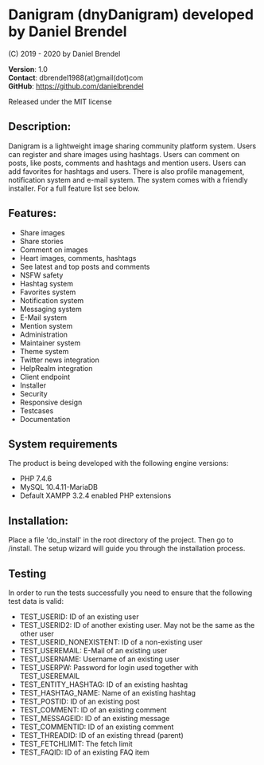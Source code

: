 # Danigram (dnyDanigram) developed by Daniel Brendel

(C) 2019 - 2020 by Daniel Brendel

**Version**: 1.0\
**Contact**: dbrendel1988(at)gmail(dot)com\
**GitHub**: https://github.com/danielbrendel

Released under the MIT license

## Description:
Danigram is a lightweight image sharing community platform system. Users can register and share 
images using hashtags. Users can comment on posts, like posts, comments and hashtags and 
mention users. Users can add favorites for hashtags and users. There is also profile management,
notification system and e-mail system. The system comes with a friendly installer. For a full
feature list see below.

## Features:
+ Share images
+ Share stories
+ Comment on images
+ Heart images, comments, hashtags
+ See latest and top posts and comments
+ NSFW safety
+ Hashtag system
+ Favorites system
+ Notification system
+ Messaging system
+ E-Mail system
+ Mention system
+ Administration
+ Maintainer system
+ Theme system
+ Twitter news integration
+ HelpRealm integration
+ Client endpoint
+ Installer
+ Security
+ Responsive design
+ Testcases
+ Documentation

## System requirements
The product is being developed with the following engine versions:
+ PHP 7.4.6
+ MySQL 10.4.11-MariaDB
+ Default XAMPP 3.2.4 enabled PHP extensions

## Installation:
Place a file 'do_install' in the root directory of the project.
Then go to /install. The setup wizard will guide you through the
installation process.

## Testing
In order to run the tests successfully you need to ensure that the following test data is valid:
+ TEST_USERID: ID of an existing user
+ TEST_USERID2: ID of another existing user. May not be the same as the other user
+ TEST_USERID_NONEXISTENT: ID of a non-existing user
+ TEST_USEREMAIL: E-Mail of an existing user
+ TEST_USERNAME: Username of an existing user
+ TEST_USERPW: Password for login used together with TEST_USEREMAIL
+ TEST_ENTITY_HASHTAG: ID of an existing hashtag
+ TEST_HASHTAG_NAME: Name of an existing hashtag
+ TEST_POSTID: ID of an existing post
+ TEST_COMMENT: ID of an existing comment
+ TEST_MESSAGEID: ID of an existing message
+ TEST_COMMENTID: ID of an existing comment
+ TEST_THREADID: ID of an existing thread (parent)
+ TEST_FETCHLIMIT: The fetch limit
+ TEST_FAQID: ID of an existing FAQ item
